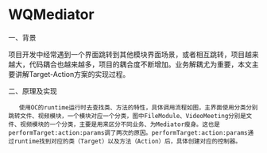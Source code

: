 # WQMediator
一、背景

项目开发中经常遇到一个界面跳转到其他模块界面场景，或者相互跳转，项目越来越大，代码耦合也越来越多，项目的耦合度不断增加。业务解耦尤为重要，本文主要讲解Target-Action方案的实现过程。

二、原理及实现

       使用OC的runtime运行时去查找类、方法的特性，具体调用流程如图，主界面使用分类分别跳转文件、视频模块，一个模块对应一个分类，图中FileModule、VideoMeeting分别是文件、视频模块的一个分类，主要是用来区分不同业务、为Mediator瘦身。这也是performTarget:action:params调了两次的原因。performTarget:action:params通过runtime找到对应的类（Target）以及方法（Action）后，具体创建对应的控制器。

